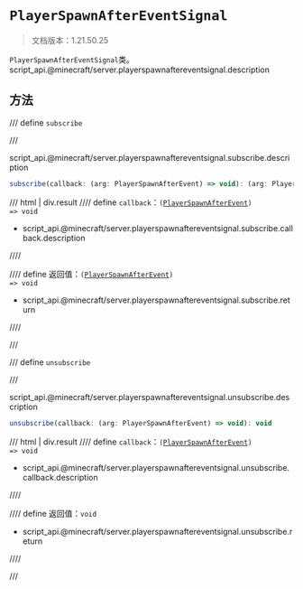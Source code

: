 # `PlayerSpawnAfterEventSignal`

> 文档版本：1.21.50.25

`PlayerSpawnAfterEventSignal`类。script_api.@minecraft/server.playerspawnaftereventsignal.description

## 方法

/// define
`subscribe`


///

script_api.@minecraft/server.playerspawnaftereventsignal.subscribe.description

```js
subscribe(callback: (arg: PlayerSpawnAfterEvent) => void): (arg: PlayerSpawnAfterEvent) => void
```

/// html | div.result
//// define
`callback`：<code>(<a href="../playerspawnafterevent/">PlayerSpawnAfterEvent</a>) =&gt; void</code>

- script_api.@minecraft/server.playerspawnaftereventsignal.subscribe.callback.description


////

//// define
返回值：<code>(<a href="../playerspawnafterevent/">PlayerSpawnAfterEvent</a>) =&gt; void</code>

- script_api.@minecraft/server.playerspawnaftereventsignal.subscribe.return


////

///


/// define
`unsubscribe`


///

script_api.@minecraft/server.playerspawnaftereventsignal.unsubscribe.description

```js
unsubscribe(callback: (arg: PlayerSpawnAfterEvent) => void): void
```

/// html | div.result
//// define
`callback`：<code>(<a href="../playerspawnafterevent/">PlayerSpawnAfterEvent</a>) =&gt; void</code>

- script_api.@minecraft/server.playerspawnaftereventsignal.unsubscribe.callback.description


////

//// define
返回值：`void`

- script_api.@minecraft/server.playerspawnaftereventsignal.unsubscribe.return


////

///


